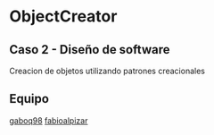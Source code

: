 # ObjectCreator

## Caso 2 - Diseño de software

Creacion de objetos utilizando patrones creacionales

## Equipo

[gaboq98](https://github.com/gaboq98)
[fabioalpizar](https://github.com/fabioalpizar)